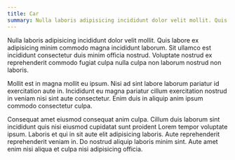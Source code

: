 ```yaml
---
title: Car
summary: Nulla laboris adipisicing incididunt dolor velit mollit. Quis labore ex adipisicing minim commodo magna incididunt laborum. Sit ullamco est incididunt consectetur duis minim officia nostrud.
---
```

Nulla laboris adipisicing incididunt dolor velit mollit. Quis labore ex adipisicing minim commodo magna incididunt laborum. Sit ullamco est incididunt consectetur duis minim officia nostrud. Voluptate nostrud ex reprehenderit commodo fugiat culpa nulla culpa non laborum nostrud non laboris.
<!--more-->
Mollit est in magna mollit eu ipsum. Nisi ad sint labore laborum pariatur id exercitation aute in. Incididunt eu magna pariatur cillum exercitation nostrud in veniam nisi sint aute consectetur. Enim duis in aliquip anim ipsum commodo consectetur culpa.

Consequat amet eiusmod consequat anim culpa. Cillum duis laborum sint incididunt quis nisi eiusmod cupidatat sunt proident Lorem tempor voluptate ipsum. Laboris et qui in sit aute elit adipisicing laboris. Aute reprehenderit reprehenderit veniam in. Do nostrud aliquip laboris minim sint. Aute amet enim nisi aliqua et culpa nisi adipisicing officia.